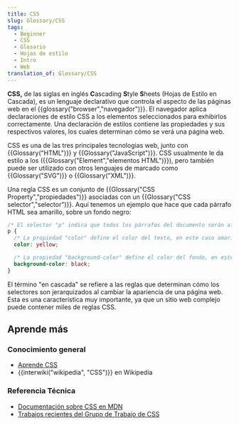 ```yaml
---
title: CSS
slug: Glossary/CSS
tags:
  - Beginner
  - CSS
  - Glosario
  - Hojas de estilo
  - Intro
  - Web
translation_of: Glossary/CSS
---
```


**CSS,** de las siglas en inglés **C**ascading **S**tyle **S**heets (Hojas de Estilo en Cascada), es un lenguaje declarativo que controla el aspecto de las páginas web en el {{glossary("browser","navegador")}}. El navegador aplica declaraciones de estilo CSS a los elementos seleccionados para exhibirlos correctamente. Una declaración de estilos contiene las propiedades y sus respectivos valores, los cuales determinan cómo se verá una página web.

CSS es una de las tres principales tecnologias web, junto con {{Glossary("HTML")}} y {{Glossary("JavaScript")}}. CSS usualmente le da estilo a los ({{Glossary("Element","elementos HTML")}}), pero también puede ser utilizado con otros lenguajes de marcado como {{Glossary("SVG")}} o {{Glossary("XML")}}.

Una regla CSS es un conjunto de {{Glossary("CSS Property","propiedades")}} asociadas con un {{Glossary("CSS selector","selector")}}. Aquí tenemos un ejemplo que hace que cada párrafo HTML sea amarillo, sobre un fondo negro:

```css
/* El selector "p" indica que todos los párrafos del documento serán afectados por esta regla */
p {
  /* La propiedad "color" define el color del texto, en este caso amarillo. */
  color: yellow;

  /* La propiedad "background-color" define el color del fondo, en este caso negro. */
  background-color: black;
}
```

El término "en cascada" se refiere a las reglas que determinan cómo los selectores son jerarquizados al cambiar la apariencia de una página web. Esta es una característica muy importante, ya que un sitio web complejo puede contener miles de reglas CSS.

## Aprende más

### Conocimiento general

- [Aprende CSS](/es/Learn/CSS)
- {{interwiki("wikipedia", "CSS")}} en Wikipedia

### Referencia Técnica

- [Documentación sobre CSS en MDN](/es/docs/Web/CSS)
- [Trabajos recientes del Grupo de Trabajo de CSS](http://www.w3.org/Style/CSS/current-work)
